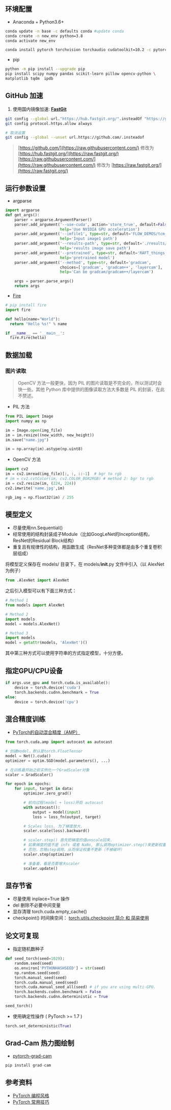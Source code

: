 ## 环境配置
- Anaconda + Python3.6+
```bash
conda update -n base -c defaults conda #update conda
conda create -n new_env python=3.8
conda activate new_env

conda install pytorch torchvision torchaudio cudatoolkit=10.2 -c pytorch
```

- pip 
```bash
python -m pip install --upgrade pip
pip install scipy numpy pandas scikit-learn pillow opencv-python \
matplotlib tqdm  ipdb
```
## GitHub 加速

1. 使用国内镜像加速:  [**FastGit**](https://doc.fastgit.org/zh-cn/guide.html)
```bash
git config --global url."https://hub.fastgit.org/".insteadOf "https://github.com/"
git config protocol.https.allow always

# 取消设置
git config --global --unset url.https://github.com/.insteadof
```
> [https://github.com/](https://raw.githubusercontent.com/) 修改为 [https://hub.fastgit.org/](https://raw.fastgit.org/)
> [https://raw.githubusercontent.com/](https://raw.githubusercontent.com/) 修改为 [https://raw.fastgit.org/](https://raw.fastgit.org/)


## 运行参数设置

- argparse
```python
import argparse
def get_args():
    parser = argparse.ArgumentParser()
    parser.add_argument('--use-cuda', action='store_true', default=False,
                        help='Use NVIDIA GPU acceleration')
    parser.add_argument('--imfile1', type=str, default='FLOW_DEMOS/tcm_results/img_1.jpg',
                        help='Input image1 path')
    parser.add_argument('--results-path', type=str, default='./results/',
                        help='results image save path')
    parser.add_argument('--pretrained', type=str, default='RAFT_things_fullmodel.pth',
                        help='pretrained model')
    parser.add_argument('--method', type=str, default='gradcam',
                        choices=['gradcam', 'gradcam++', 'layercam'],
                        help='Can be gradcam/gradcam++/layercam')

    args = parser.parse_args()
    return args
```

- [Fire](https://github.com/google/python-fire)
```python
# pip install fire
import fire

def hello(name="World"):
  return "Hello %s!" % name

if __name__ == '__main__':
  fire.Fire(hello)

```
## 数据加载
### 图片读取
> OpenCV 方法一般更快，因为 PIL 的图片读取是不完全的，所以测试时会快一些。其他 Python 库中提供的图像读取方法大多数是 PIL 的封装，在此不赘述。

- PIL 方法
```python
from PIL import Image
import numpy as np

im = Image.open(img_file)
im = im.resize((new_width, new_height))
im.save("name.jpg")

im = np.array(im).astype(np.uint8)
```

- OpenCV 方法
```python
import cv2
im = cv2.imread(img_file)[:, :, ::-1]  # bgr to rgb
# im = cv2.cvtColor(im, cv2.COLOR_BGR2RGB) # method 2: bgr to rgb
im = cv2.resize(im, (224, 224))
cv2.imwrite('name.jpg',im) 

rgb_img = np.float32(im) / 255
```
## 模型定义

- 尽量使用nn.Sequential()
- 经常使用的结构封装成子Module（比如GoogLeNet的Inception结构，ResNet的Residual Block结构）
- 重复且有规律性的结构，用函数生成（ResNet多种变体都是由多个重复卷积层组成）

将模型定义保存在 models/ 目录下，在 models/__init__.py 文件中引入（以 AlexNet 为例子）
```python
from .AlexNet import AlexNet
```
之后引入模型可以有下面三种方式：
```python
# Method 1
from models import AlexNet

# Method 2
import models
model = models.AlexNet()

# Method 3
import models
model = getattr(models, 'AlexNet')()
```
其中第三种方式可以使用字符串的方式指定模型，十分方便。

## 指定GPU/CPU设备
```python
if args.use_gpu and torch.cuda.is_available():
    device = torch.device('cuda')
    torch.backends.cudnn.benchmark = True
else:
    device = torch.device('cpu')
```
## 混合精度训练

- [PyTorch的自动混合精度（AMP）](https://zhuanlan.zhihu.com/p/165152789)
```python
from torch.cuda.amp import autocast as autocast

# 创建model，默认是torch.FloatTensor
model = Net().cuda()
optimizer = optim.SGD(model.parameters(), ...)

# 在训练最开始之前实例化一个GradScaler对象
scaler = GradScaler()

for epoch in epochs:
    for input, target in data:
        optimizer.zero_grad()

        # 前向过程(model + loss)开启 autocast
        with autocast():
            output = model(input)
            loss = loss_fn(output, target)

        # Scales loss. 为了梯度放大.
        scaler.scale(loss).backward()

        # scaler.step() 首先把梯度的值unscale回来.
        # 如果梯度的值不是 infs 或者 NaNs, 那么调用optimizer.step()来更新权重,
        # 否则，忽略step调用，从而保证权重不更新（不被破坏）
        scaler.step(optimizer)

        # 准备着，看是否要增大scaler
        scaler.update()
```
## 显存节省

- 尽量使用  inplace=True 操作
- del 删除不必要中间变量
- 显存清理 torch.cuda.empty_cache()
- checkpoint() 时间换空间： [torch.utils.checkpoint 简介 和 简易使用](https://blog.csdn.net/one_six_mix/article/details/93937091)

## 论文可复现

- 指定随机数种子
```python
def seed_torch(seed=1029):
    random.seed(seed)
    os.environ['PYTHONHASHSEED'] = str(seed)
    np.random.seed(seed)
    torch.manual_seed(seed)
    torch.cuda.manual_seed(seed)
    torch.cuda.manual_seed_all(seed) # if you are using multi-GPU.
    torch.backends.cudnn.benchmark = False
    torch.backends.cudnn.deterministic = True

seed_torch()
```

- 使用确定性操作 ( PyTorch >= 1.7 )
```python
torch.set_deterministic(True)
```
## Grad-Cam 热力图绘制

- [pytorch-grad-cam](https://github.com/jacobgil/pytorch-grad-cam)
```python
pip install grad-cam
```
## 参考资料

- [PyTorch 编程风格](https://github.com/IgorSusmelj/pytorch-styleguide)
- [PyTorch 常用技巧](https://github.com/lartpang/PyTorchTricks)
